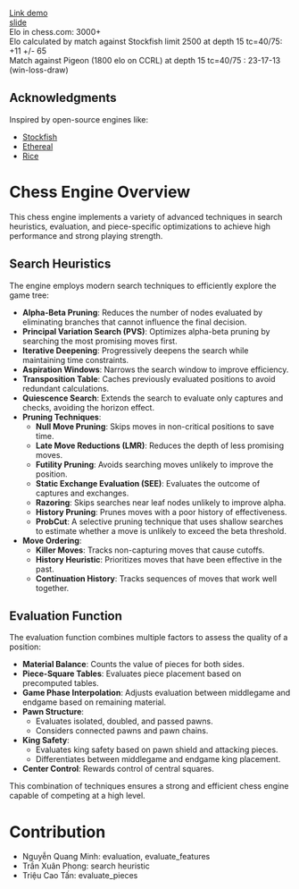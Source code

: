 [Link demo](https://youtube.com/watch?v=y-LLEPUXnK0)
<br/>
[slide](https://slidse-lzi6.vercel.app/1.html)
<br/>
Elo in chess.com: 3000+
<br/>
Elo calculated by match against Stockfish limit 2500 at depth 15 tc=40/75: +11 +/- 65
<br/>
Match against Pigeon (1800 elo on CCRL) at depth 15 tc=40/75 : 23-17-13 (win-loss-draw)

## Acknowledgments

Inspired by open-source engines like:

- [Stockfish](https://stockfishchess.org/)
- [Ethereal](https://github.com/AndyGrant/Ethereal)
- [Rice](https://github.com/rafid-dev/rice)

# Chess Engine Overview

This chess engine implements a variety of advanced techniques in search heuristics, evaluation, and piece-specific optimizations to achieve high performance and strong playing strength.

## Search Heuristics

The engine employs modern search techniques to efficiently explore the game tree:

- **Alpha-Beta Pruning**: Reduces the number of nodes evaluated by eliminating branches that cannot influence the final decision.
- **Principal Variation Search (PVS)**: Optimizes alpha-beta pruning by searching the most promising moves first.
- **Iterative Deepening**: Progressively deepens the search while maintaining time constraints.
- **Aspiration Windows**: Narrows the search window to improve efficiency.
- **Transposition Table**: Caches previously evaluated positions to avoid redundant calculations.
- **Quiescence Search**: Extends the search to evaluate only captures and checks, avoiding the horizon effect.
- **Pruning Techniques**:
  - **Null Move Pruning**: Skips moves in non-critical positions to save time.
  - **Late Move Reductions (LMR)**: Reduces the depth of less promising moves.
  - **Futility Pruning**: Avoids searching moves unlikely to improve the position.
  - **Static Exchange Evaluation (SEE)**: Evaluates the outcome of captures and exchanges.
  - **Razoring**: Skips searches near leaf nodes unlikely to improve alpha.
  - **History Pruning**: Prunes moves with a poor history of effectiveness.
  - **ProbCut**: A selective pruning technique that uses shallow searches to estimate whether a move is unlikely to exceed the beta threshold. 
- **Move Ordering**:
  - **Killer Moves**: Tracks non-capturing moves that cause cutoffs.
  - **History Heuristic**: Prioritizes moves that have been effective in the past.
  - **Continuation History**: Tracks sequences of moves that work well together.

## Evaluation Function

The evaluation function combines multiple factors to assess the quality of a position:

- **Material Balance**: Counts the value of pieces for both sides.
- **Piece-Square Tables**: Evaluates piece placement based on precomputed tables.
- **Game Phase Interpolation**: Adjusts evaluation between middlegame and endgame based on remaining material.
- **Pawn Structure**:
  - Evaluates isolated, doubled, and passed pawns.
  - Considers connected pawns and pawn chains.
- **King Safety**:
  - Evaluates king safety based on pawn shield and attacking pieces.
  - Differentiates between middlegame and endgame king placement.
- **Center Control**: Rewards control of central squares.

This combination of techniques ensures a strong and efficient chess engine capable of competing at a high level.

# Contribution
- Nguyễn Quang Minh: evaluation, evaluate_features
- Trần Xuân Phong: search heuristic
- Triệu Cao Tấn: evaluate_pieces
